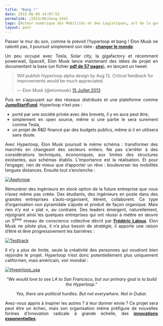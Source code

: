 ```yaml
---
title: "Bang !"
date: 2015-06-09 14:07:53
permalink: /2015/06/bang.html
tags: [Acteur numérique des Mobilités et des Logistiques, art de la guerre]
layout: post
---
```


<p style="text-align: justify">Passer le mur du son, comme le prévoit l’hyperloop et bang ! Elon Musk ne ralentit pas, il poursuit simplement son idée : <a href="https://gabrielplassat.github.io/transportsdufutur/2014/12/vincent-musk-et-elon-bollore-et-vice-versa.html" target="_blank"><strong>changer le monde</strong></a>.</p> <p style="text-align: justify">Un peu occupé avec Tesla, Solar city, la gigafactory et récemment powerwall, SpaceX, Elon Musk lance maintenant des idées de projet en documentant la base (un fichier <a href="http://fr.slideshare.net/transportsdufutur/hyperloop-alpha-20130812-49121559"><strong>pdf de 57 pages</strong></a>), en lançant un tweet:</p> <blockquote class="twitter-tweet" lang="fr"> <p dir="ltr" lang="en">Will publish Hyperloop alpha design by Aug 12. Critical feedback for improvements would be much appreciated.</p> — Elon Musk (@elonmusk) <a href="https://twitter.com/elonmusk/status/356776740409974785">15 Juillet 2013</a></blockquote>  <p style="text-align: justify"></p>  <!--more-->  <p style="text-align: justify">Puis en s’appuyant sur des réseaux distribués et une plateforme comme <a href="https://www.jumpstartfund.com/#!/p/hyperloop%E2%84%A2-transportation/overview"><strong>JumpStartFund</strong></a>. Hyperloop n’est pas :</p> <ul style="text-align: justify"> <li>porté par une société privée avec des brevets, il y en aura peut être,</li> <li>simplement en open source, même si une partie le sera surement comme Tesla,</li> <li>un projet de R&D financé par des budgets publics, même si il en utilisera sans doute.</li> </ul> <p style="text-align: justify">Avec Hyperloop, Elon Musk poursuit le même schéma : transformer des marchés en changeant des secteurs entiers. Ne pas s’arrêter à des considérations techniques, économiques, aux limites des structures existantes, aux schémas établis. L’importance est la réalisation. Et pour l’engager, rien de mieux que d’apporter un rêve : bouleverser les mobilités longues distances. Ensuite tout s’enclenche :</p> <p><a class="asset-img-link" href="https://gabrielplassat.github.io/transportsdufutur/wp-content/uploads/sites/6/old/6a0120a66d2ad4970b01bb083f8d0e970d-pi.jpg"><img alt="Applynow" border="0" class="asset  asset-image at-xid-6a0120a66d2ad4970b01bb083f8d0e970d image-full img-responsive" src="/wp-content/uploads/sites/6/old/6a0120a66d2ad4970b01bb083f8d0e970d-800wi.jpg" title="Applynow" /></a></p> <p style="text-align: justify">Rémunérer des ingénieurs en stock option de la future entreprise que vous n’avez même pas créée. Des étudiants, des ingénieurs en poste dans des grandes entreprises s’auto-organisent, itèrent, collaborent. Ce type d’organisation non pyramidale s’ajuste et produit de façon organique. Mais rien n’y est « plat », au contraire. Des leaders émergent, naturellement, rejoignant ainsi les quelques entreprises qui ont réussi à mettre en œuvre un 5<sup>ème</sup> niveau de conscience collective décrit par <a href="https://gabrielplassat.github.io/transportsdufutur/2015/05/reinventons-les-organisations.html" target="_blank"><strong>Frédéric Laloux</strong></a>. Elon Musk ne pilote plus, il n’a plus besoin de stratégie, il apporte une raison d’être et lève progressivement les barrières :</p> <p><a class="asset-img-link" href="https://gabrielplassat.github.io/transportsdufutur/wp-content/uploads/sites/6/old/6a0120a66d2ad4970b01bb083f8d45970d-pi.jpg"><img alt="Testtrack" border="0" class="asset  asset-image at-xid-6a0120a66d2ad4970b01bb083f8d45970d image-full img-responsive" src="/wp-content/uploads/sites/6/old/6a0120a66d2ad4970b01bb083f8d45970d-800wi.jpg" title="Testtrack" /></a></p> <p style="text-align: justify">Il n’y a plus de limite, seule la créativité des personnes qui voudront bien rejoindre le projet. Hyperloop n’est donc potentiellement plus uniquement californien, mais américain, voir mondial :</p> <p><a class="asset-img-link" href="https://gabrielplassat.github.io/transportsdufutur/wp-content/uploads/sites/6/old/6a0120a66d2ad4970b01b8d124ca73970c-pi.jpg"><img alt="Hyperloop_usa" border="0" class="asset  asset-image at-xid-6a0120a66d2ad4970b01b8d124ca73970c image-full img-responsive" src="/wp-content/uploads/sites/6/old/6a0120a66d2ad4970b01b8d124ca73970c-800wi.jpg" title="Hyperloop_usa" /></a></p> <p style="text-align: center"><em>“We would love to see LA to San Francisco, but our primary goal is to build the Hyperloop.” </em></p> <p style="text-align: center"><em>Yes, there are political hurdles. But not everywhere. Not in Dubai.</em></p> <p style="text-align: justify">Avez-vous appris à inspirer les autres ? à leur donner envie ? Ce projet sera peut être un échec, mais son organisation même préfigure de nouvelles formes d’innovation radicale à grande échelle, des <a href="http://lafabriquedesmobilites.fr/non-classe/pret-pour-des-innovations-exponentielles/" target="_blank"><strong>innovations exponentielles</strong></a>.</p>
